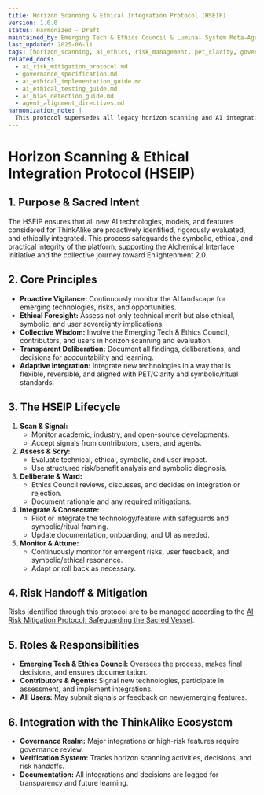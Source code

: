 ```yaml
---
title: Horizon Scanning & Ethical Integration Protocol (HSEIP)
version: 1.0.0
status: Harmonized - Draft
maintained_by: Emerging Tech & Ethics Council & Lumina∴ System Meta-Agent
last_updated: 2025-06-11
tags: [horizon_scanning, ai_ethics, risk_management, pet_clarity, governance, symbolic_integrity]
related_docs:
  - ai_risk_mitigation_protocol.md
  - governance_specification.md
  - ai_ethical_implementation_guide.md
  - ai_ethical_testing_guide.md
  - ai_bias_detection_guide.md
  - agent_alignment_directives.md
harmonization_note: |
  This protocol supersedes all legacy horizon scanning and AI integration guides. It establishes the canonical process for identifying, evaluating, and ethically integrating emerging AI technologies and features within ThinkAlike, ensuring alignment with PET/Clarity, symbolic/ritual, and user sovereignty principles.
---
```


# Horizon Scanning & Ethical Integration Protocol (HSEIP)

## 1. Purpose & Sacred Intent
The HSEIP ensures that all new AI technologies, models, and features considered for ThinkAlike are proactively identified, rigorously evaluated, and ethically integrated. This process safeguards the symbolic, ethical, and practical integrity of the platform, supporting the Alchemical Interface Initiative and the collective journey toward Enlightenment 2.0.

## 2. Core Principles
- **Proactive Vigilance:** Continuously monitor the AI landscape for emerging technologies, risks, and opportunities.
- **Ethical Foresight:** Assess not only technical merit but also ethical, symbolic, and user sovereignty implications.
- **Collective Wisdom:** Involve the Emerging Tech & Ethics Council, contributors, and users in horizon scanning and evaluation.
- **Transparent Deliberation:** Document all findings, deliberations, and decisions for accountability and learning.
- **Adaptive Integration:** Integrate new technologies in a way that is flexible, reversible, and aligned with PET/Clarity and symbolic/ritual standards.

## 3. The HSEIP Lifecycle
1. **Scan & Signal:**
   - Monitor academic, industry, and open-source developments.
   - Accept signals from contributors, users, and agents.
2. **Assess & Scry:**
   - Evaluate technical, ethical, symbolic, and user impact.
   - Use structured risk/benefit analysis and symbolic diagnosis.
3. **Deliberate & Ward:**
   - Ethics Council reviews, discusses, and decides on integration or rejection.
   - Document rationale and any required mitigations.
4. **Integrate & Consecrate:**
   - Pilot or integrate the technology/feature with safeguards and symbolic/ritual framing.
   - Update documentation, onboarding, and UI as needed.
5. **Monitor & Attune:**
   - Continuously monitor for emergent risks, user feedback, and symbolic/ethical resonance.
   - Adapt or roll back as necessary.

## 4. Risk Handoff & Mitigation
Risks identified through this protocol are to be managed according to the [AI Risk Mitigation Protocol: Safeguarding the Sacred Vessel](ai_risk_mitigation_protocol.md).

## 5. Roles & Responsibilities
- **Emerging Tech & Ethics Council:** Oversees the process, makes final decisions, and ensures documentation.
- **Contributors & Agents:** Signal new technologies, participate in assessment, and implement integrations.
- **All Users:** May submit signals or feedback on new/emerging features.

## 6. Integration with the ThinkAlike Ecosystem
- **Governance Realm:** Major integrations or high-risk features require governance review.
- **Verification System:** Tracks horizon scanning activities, decisions, and risk handoffs.
- **Documentation:** All integrations and decisions are logged for transparency and future learning.
